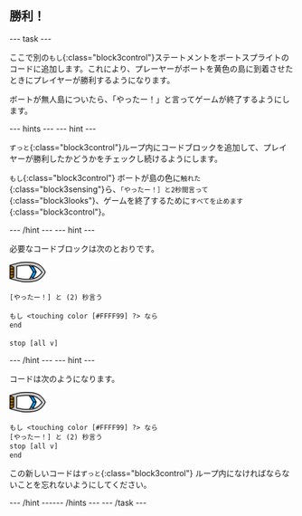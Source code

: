 ## 勝利！

--- task ---

ここで別の`もし`{:class="block3control"}ステートメントをボートスプライトのコードに追加します。これにより、プレーヤーがボートを黄色の島に到着させたときにプレイヤーが勝利するようになります。

ボートが無人島についたら、「やったー！」と言ってゲームが終了するようにします。

--- hints ---
 --- hint ---

`ずっと`{:class="block3control"}ループ内にコードブロックを追加して、プレイヤーが勝利したかどうかをチェックし続けるようにします。

`もし`{:class="block3control"} ボートが島の色に`触れた`{:class="block3sensing"}ら、`「やったー！］と2秒間言って`{:class="block3looks"}、ゲームを終了するために`すべてを止めます`{:class="block3control"}。

--- /hint --- --- hint ---

必要なコードブロックは次のとおりです。

![ボートのスプライト](images/boat_resize.png)

```blocks3
[やったー！] と (2) 秒言う

もし <touching color [#FFFF99] ?> なら
end

stop [all v]

```

--- /hint --- --- hint ---

コードは次のようになります。

![ボートのスプライト](images/boat_resize.png)

```blocks3
もし <touching color [#FFFF99] ?> なら 
[やったー！] と (2) 秒言う
stop [all v]
end
```

この新しいコードは`ずっと`{:class="block3control"} ループ内になければならないことを忘れないようにしてください。

--- /hint ------ /hints --- --- /task ---